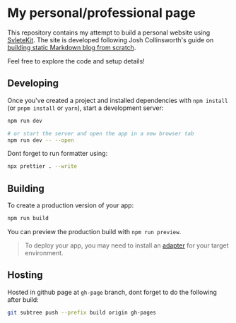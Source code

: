 # My personal/professional page

This repository contains my attempt to build a personal website using [SvleteKit](https://kit.svelte.dev/). The site is developed following Josh Collinsworth's guide on [building static Markdown blog from scratch](https://joshcollinsworth.com/blog/build-static-sveltekit-markdown-blog).

Feel free to explore the code and setup details!

## Developing

Once you've created a project and installed dependencies with `npm install` (or `pnpm install` or `yarn`), start a development server:

```bash
npm run dev

# or start the server and open the app in a new browser tab
npm run dev -- --open
```

Dont forget to run formatter using:

```bash
npx prettier . --write
```

## Building

To create a production version of your app:

```bash
npm run build
```

You can preview the production build with `npm run preview`.

> To deploy your app, you may need to install an [adapter](https://kit.svelte.dev/docs/adapters) for your target environment.

## Hosting

Hosted in github page at `gh-page` branch, dont forget to do the following after build:

```bash
git subtree push --prefix build origin gh-pages
```
